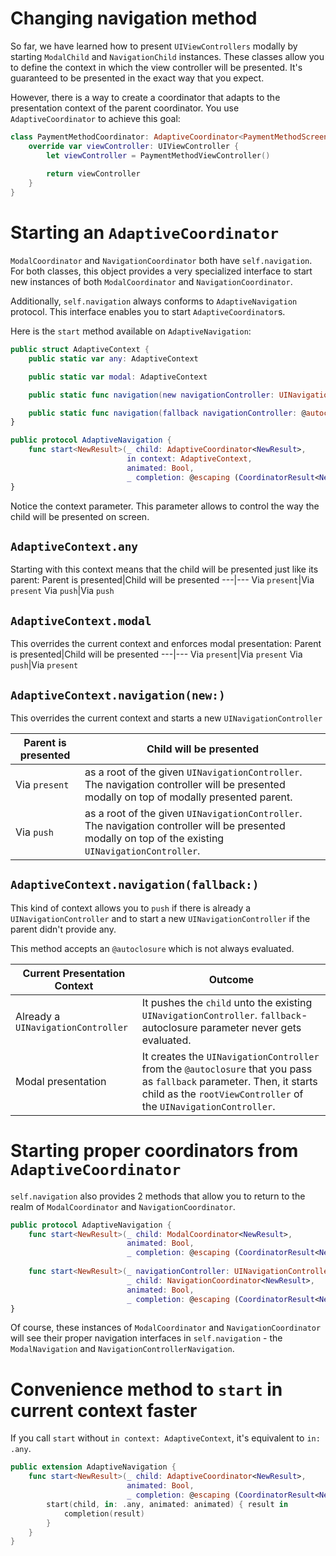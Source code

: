 # Changing navigation method

So far, we have learned how to present `UIViewControllers` modally by starting `ModalChild` and `NavigationChild` instances.  These classes allow you to define the context in which the view controller will be presented. It's guaranteed to be presented in the exact way that you expect.

However, there is a way to create a coordinator that adapts to the presentation context of the parent coordinator. You use `AdaptiveCoordinator` to achieve this goal:

```swift
class PaymentMethodCoordinator: AdaptiveCoordinator<PaymentMethodScreenResult> {
    override var viewController: UIViewController {
        let viewController = PaymentMethodViewController()
        
        return viewController
    }
}
```

# Starting an `AdaptiveCoordinator`

`ModalCoordinator` and `NavigationCoordinator` both have `self.navigation`. For both classes, this object provides a very specialized interface to start new instances of both `ModalCoordinator` and `NavigationCoordinator`.

Additionally, `self.navigation` always conforms to `AdaptiveNavigation` protocol. This interface enables you to start `AdaptiveCoordinator`s.

Here is the `start` method available on `AdaptiveNavigation`:

```swift
public struct AdaptiveContext {
    public static var any: AdaptiveContext

    public static var modal: AdaptiveContext

    public static func navigation(new navigationController: UINavigationController) -> AdaptiveContext

    public static func navigation(fallback navigationController: @autoclosure @escaping () -> UINavigationController) -> AdaptiveContext
}

public protocol AdaptiveNavigation {
    func start<NewResult>(_ child: AdaptiveCoordinator<NewResult>,
                          in context: AdaptiveContext,
                          animated: Bool,
                          _ completion: @escaping (CoordinatorResult<NewResult>) -> Void)
}
```

Notice the context parameter. This parameter allows to control the way the child will be presented on screen.

## `AdaptiveContext.any`

Starting with this context means that the child will be presented just like its parent:
Parent is presented|Child will be presented
---|---
Via `present`|Via `present`
Via `push`|Via `push`

## `AdaptiveContext.modal`

This overrides the current context and enforces modal presentation:
Parent is presented|Child will be presented
---|---
Via `present`|Via `present`
Via `push`|Via `present`

## `AdaptiveContext.navigation(new:)`

This overrides the current context and starts a new `UINavigationController`

Parent is presented|Child will be presented
---|---
Via `present`|as a root of the given `UINavigationController`. The navigation controller will be presented modally on top of modally presented parent.
Via `push`|as a root of the given `UINavigationController`. The navigation controller will be presented modally on top of the existing `UINavigationController`.

## `AdaptiveContext.navigation(fallback:)`

This kind of context allows you to `push` if there is already a `UINavigationController` and to start a new `UINavigationController` if the parent didn't provide any.

This method accepts an `@autoclosure` which is not always evaluated.

Current Presentation Context|Outcome
---|---
Already a `UINavigationController`|It pushes the `child` unto the existing `UINavigationController`. `fallback`-autoclosure parameter never gets evaluated.
Modal presentation|It creates the `UINavigationController` from the `@autoclosure` that you pass as `fallback` parameter. Then, it starts child as the `rootViewController` of the `UINavigationController`.

# Starting proper coordinators from `AdaptiveCoordinator`

`self.navigation` also provides 2 methods that allow you to return to the realm of `ModalCoordinator` and `NavigationCoordinator`.

```swift
public protocol AdaptiveNavigation {
    func start<NewResult>(_ child: ModalCoordinator<NewResult>,
                          animated: Bool,
                          _ completion: @escaping (CoordinatorResult<NewResult>) -> Void)
    
    func start<NewResult>(_ navigationController: UINavigationController,
                          _ child: NavigationCoordinator<NewResult>,
                          animated: Bool,
                          _ completion: @escaping (CoordinatorResult<NewResult>) -> Void)
}
```

Of course, these instances of `ModalCoordinator` and `NavigationCoordinator` will see their proper navigation interfaces in `self.navigation` - the `ModalNavigation` and `NavigationControllerNavigation`.

# Convenience method to `start` in current context faster

If you call `start` without `in context: AdaptiveContext`, it's equivalent to `in: .any`.

```swift
public extension AdaptiveNavigation {
    func start<NewResult>(_ child: AdaptiveCoordinator<NewResult>,
                          animated: Bool,
                          _ completion: @escaping (CoordinatorResult<NewResult>) -> Void) {
        start(child, in: .any, animated: animated) { result in
            completion(result)
        }
    }
}
```
